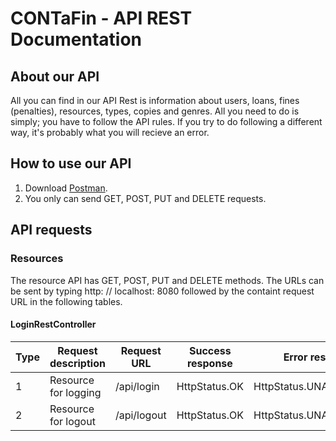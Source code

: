 # CONTaFin - API REST Documentation

## About our API
All you can find in our API Rest is information about users, loans, fines (penalties), resources, types, copies and genres. All you need to do is simply; you have to follow the API rules. If you try to do following a different way, it's probably what you will recieve an error.

## How to use our API
1. Download [Postman](https://www.getpostman.com/).
2. You only can send GET, POST, PUT and DELETE requests.

## API requests
### Resources
The resource API has GET, POST, PUT and DELETE methods.
The URLs can be sent by typing
http: // localhost: 8080 followed by the containt request URL in the following tables.

#### LoginRestController

|Type|Request description|Request URL|Success response|Error response|
|----|-------------------|-----------|----------------|--------------|
|1|Resource for logging|/api/login|HttpStatus.OK|HttpStatus.UNAUTHORIZED|
|2|Resource for logout|/api/logout|HttpStatus.OK|HttpStatus.UNAUTHORIZED|
